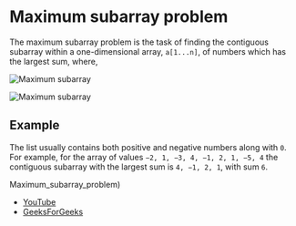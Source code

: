 # Maximum subarray problem

The maximum subarray problem is the task of finding the contiguous 
subarray within a one-dimensional array, `a[1...n]`, of numbers 
which has the largest sum, where,

![Maximum subarray](https://wikimedia.org/api/rest_v1/media/math/render/svg/e8960f093107b71b21827e726e2bad8b023779b2)

![Maximum subarray](https://www.geeksforgeeks.org/wp-content/uploads/kadane-Algorithm.png)

## Example

The list usually contains both positive and negative numbers along 
with `0`. For example, for the array of 
values `−2, 1, −3, 4, −1, 2, 1, −5, 4` the contiguous subarray 
with the largest sum is `4, −1, 2, 1`, with sum `6`.

Maximum_subarray_problem)
- [YouTube](https://www.youtube.com/watch?v=ohHWQf1HDfU&list=PLLXdhg_r2hKA7DPDsunoDZ-Z769jWn4R8)
- [GeeksForGeeks](https://www.geeksforgeeks.org/largest-sum-contiguous-subarray/)
